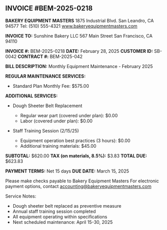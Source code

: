 ## INVOICE #BEM-2025-0218
**BAKERY EQUIPMENT MASTERS**
1875 Industrial Blvd.
San Leandro, CA 94577
Tel: (510) 555-4321
www.bakeryequipmentmasters.com

**INVOICE TO:**
Sunshine Bakery LLC
567 Main Street
San Francisco, CA 94110

**INVOICE #:** BEM-2025-0218
**DATE:** February 28, 2025
**CUSTOMER ID:** SB-0042
**CONTRACT #:** BEM-2025-042

**BILL DESCRIPTION:**
Monthly Equipment Maintenance - February 2025

**REGULAR MAINTENANCE SERVICES:**
- Standard Plan Monthly Fee: $575.00

**ADDITIONAL SERVICES:**
- Dough Sheeter Belt Replacement
  * Regular wear part (covered under plan): $0.00
  * Labor (covered under plan): $0.00

- Staff Training Session (2/15/25)
  * Equipment operation best practices (3 hours): $0.00
  * Additional training materials: $45.00

**SUBTOTAL:** $620.00
**TAX (on materials, 8.5%):** $3.83
**TOTAL DUE:** $623.83

**PAYMENT TERMS:** Net 15 days
**DUE DATE:** March 15, 2025

Please make checks payable to Bakery Equipment Masters
For electronic payment options, contact accounting@bakeryequipmentmasters.com

Service Notes:
- Dough sheeter belt replaced as preventive measure
- Annual staff training session completed
- All equipment operating within specifications
- Next scheduled maintenance: April 15-30, 2025